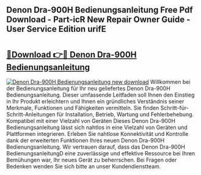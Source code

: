 ## Denon Dra-900H Bedienungsanleitung Free Pdf Download - Part-icR New Repair Owner Guide - User Service Edition urifE

# <h2><a href="http://df5m61h.blite.top/?on=Denon+Dra-900H+Bedienungsanleitung">🔗Download 👉🔴 Denon Dra-900H Bedienungsanleitung</a></h2>

[![Denon Dra-900H Bedienungsanleitung new download](https://i.imgur.com/lujVjoI.png)](http://df5m61h.blite.top/?on=Denon+Dra-900H+Bedienungsanleitung)
Willkommen bei der Bedienungsanleitung für Ihr neu geliefertes Denon Dra-900H Bedienungsanleitung. Dieser umfassende Leitfaden soll Ihnen den Einstieg in Ihr Produkt erleichtern und Ihnen ein gründliches Verständnis seiner Merkmale, Funktionen und Fähigkeiten vermitteln. Sie finden Schritt-für-Schritt-Anleitungen für Installation, Betrieb, Wartung und Fehlerbehebung. Kompatibel mit einer Vielzahl von Geräten Dieses Denon Dra-900H Bedienungsanleitung lässt sich nahtlos in eine Vielzahl von Geräten und Plattformen integrieren. Erleben Sie nahtlose Konnektivität und Kontrolle dank der erweiterten Funktionen Ihres neuen Denon Dra-900H Bedienungsanleitung. Wir vertrauen darauf, dass das Denon Dra-900H BedienungsanleitungD eine zuverlässige und effektive Ressource bei Ihren Bemühungen war, Ihr neues Gerät zu beherrschen. Bei Fragen oder Bedenken wenden Sie sich bitte an unser Kundendienstteam.
